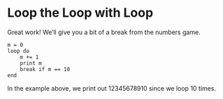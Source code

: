 # Loop the Loop with Loop

Great work! We’ll give you a bit of a break from the numbers game.

    m = 0
    loop do
        m += 1
        print m
        break if m == 10
    end

In the example above, we print out 12345678910 since we loop 10 times.
